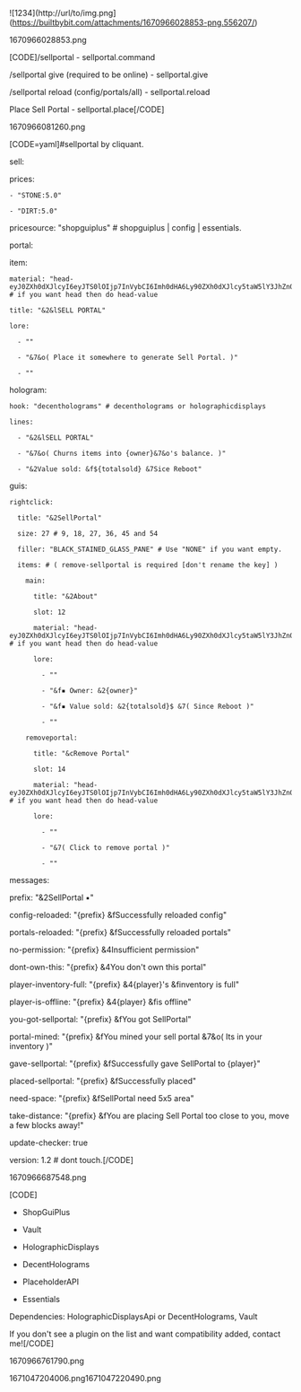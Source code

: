 ![1234](http://url/to/img.png](https://builtbybit.com/attachments/1670966028853-png.556207/)



1670966028853.png

[CODE]/sellportal - sellportal.command

/sellportal give <player name> (required to be online) - sellportal.give

/sellportal reload (config/portals/all) - sellportal.reload



Place Sell Portal - sellportal.place[/CODE]



1670966081260.png



[CODE=yaml]#sellportal by cliquant.



sell:

  prices:

    - "STONE:5.0"

    - "DIRT:5.0"

  pricesource: "shopguiplus" # shopguiplus | config | essentials.



portal:

  item:

    material: "head-eyJ0ZXh0dXJlcyI6eyJTS0lOIjp7InVybCI6Imh0dHA6Ly90ZXh0dXJlcy5taW5lY3JhZnQubmV0L3RleHR1cmUvN2UyNDlhNDEwMDk0MTQ3NmRjYzcwNDY3NjBhNzY1ZWQ1N2JkZDY5N2ZmYzgyZjRlNWZjMTk5ZDdlOTExNDMwNiJ9fX0=" # if you want head then do head-value

    title: "&2&lSELL PORTAL"

    lore:

      - ""

      - "&7&o( Place it somewhere to generate Sell Portal. )"

      - ""

  hologram:

    hook: "decentholograms" # decentholograms or holographicdisplays

    lines:

      - "&2&lSELL PORTAL"

      - "&7&o( Churns items into {owner}&7&o's balance. )"

      - "&2Value sold: &f${totalsold} &7Sice Reboot"

  guis:

    rightclick:

      title: "&2SellPortal"

      size: 27 # 9, 18, 27, 36, 45 and 54

      filler: "BLACK_STAINED_GLASS_PANE" # Use "NONE" if you want empty.

      items: # ( remove-sellportal is required [don't rename the key] )

        main:

          title: "&2About"

          slot: 12

          material: "head-eyJ0ZXh0dXJlcyI6eyJTS0lOIjp7InVybCI6Imh0dHA6Ly90ZXh0dXJlcy5taW5lY3JhZnQubmV0L3RleHR1cmUvZmEyYWZhN2JiMDYzYWMxZmYzYmJlMDhkMmM1NThhN2RmMmUyYmFjZGYxNWRhYzJhNjQ2NjJkYzQwZjhmZGJhZCJ9fX0=" # if you want head then do head-value

          lore:

            - ""

            - "&f▪ Owner: &2{owner}"

            - "&f▪ Value sold: &2{totalsold}$ &7( Since Reboot )"

            - ""

        removeportal:

          title: "&cRemove Portal"

          slot: 14

          material: "head-eyJ0ZXh0dXJlcyI6eyJTS0lOIjp7InVybCI6Imh0dHA6Ly90ZXh0dXJlcy5taW5lY3JhZnQubmV0L3RleHR1cmUvMTM5ZDEyYjQzYTJjOWZmZDdkZjg5ZWI2ZjlhMTA0YzYwYmI0NzQzZjU4YjFkNzJjODkxOTgwYzA5MDQ4NGYyNiJ9fX0=" # if you want head then do head-value

          lore:

            - ""

            - "&7( Click to remove portal )"

            - ""



messages:

  prefix: "&2SellPortal ▪"

  config-reloaded: "{prefix} &fSuccessfully reloaded config"

  portals-reloaded: "{prefix} &fSuccessfully reloaded portals"

  no-permission: "{prefix} &4Insufficient permission"

  dont-own-this: "{prefix} &4You don't own this portal"

  player-inventory-full: "{prefix} &4{player}'s &finventory is full"

  player-is-offline: "{prefix} &4{player} &fis offline"

  you-got-sellportal: "{prefix} &fYou got SellPortal"

  portal-mined: "{prefix} &fYou mined your sell portal &7&o( Its in your inventory )"

  gave-sellportal: "{prefix} &fSuccessfully gave SellPortal to {player}"

  placed-sellportal: "{prefix} &fSuccessfully placed"

  need-space: "{prefix} &fSellPortal need 5x5 area"

  take-distance: "{prefix} &fYou are placing Sell Portal too close to you, move a few blocks away!"



update-checker: true



version: 1.2 # dont touch.[/CODE]



1670966687548.png

[CODE]

- ShopGuiPlus

- Vault

- HolographicDisplays

- DecentHolograms

- PlaceholderAPI

- Essentials



Dependencies:  HolographicDisplaysApi or DecentHolograms, Vault



If you don't see a plugin on the list and want compatibility added, contact me![/CODE]



1670966761790.png



1671047204006.png1671047220490.png

